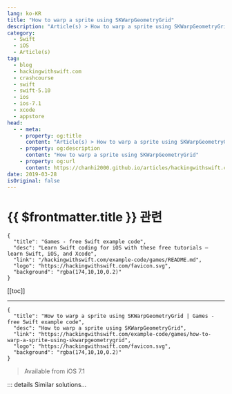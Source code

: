 ```yaml
---
lang: ko-KR
title: "How to warp a sprite using SKWarpGeometryGrid"
description: "Article(s) > How to warp a sprite using SKWarpGeometryGrid"
category:
  - Swift
  - iOS
  - Article(s)
tag: 
  - blog
  - hackingwithswift.com
  - crashcourse
  - swift
  - swift-5.10
  - ios
  - ios-7.1
  - xcode
  - appstore
head:
  - - meta:
    - property: og:title
      content: "Article(s) > How to warp a sprite using SKWarpGeometryGrid"
    - property: og:description
      content: "How to warp a sprite using SKWarpGeometryGrid"
    - property: og:url
      content: https://chanhi2000.github.io/articles/hackingwithswift.com/example-code/games/how-to-warp-a-sprite-using-skwarpgeometrygrid.html
date: 2019-03-28
isOriginal: false
---
```


# {{ $frontmatter.title }} 관련

```component VPCard
{
  "title": "Games - free Swift example code",
  "desc": "Learn Swift coding for iOS with these free tutorials – learn Swift, iOS, and Xcode",
  "link": "/hackingwithswift.com/example-code/games/README.md",
  "logo": "https://hackingwithswift.com/favicon.svg",
  "background": "rgba(174,10,10,0.2)"
}
```

[[toc]]

---

```component VPCard
{
  "title": "How to warp a sprite using SKWarpGeometryGrid | Games - free Swift example code",
  "desc": "How to warp a sprite using SKWarpGeometryGrid",
  "link": "https://hackingwithswift.com/example-code/games/how-to-warp-a-sprite-using-skwarpgeometrygrid",
  "logo": "https://hackingwithswift.com/favicon.svg",
  "background": "rgba(174,10,10,0.2)"
}
```

> Available from iOS 7.1

<!-- TODO: 작성 -->

<!-- 
SpriteKit allows you to warp sprites by dividing them up into small squares then stretching those squares into different positions. The result is that you can warp a sprite in various ways – you can effectively pull different parts of it however you want.

There’s a cost to doing this: a sprite is effectively one quad by default, which is a fancy way of saying it’s a rectangle. Behind the scenes that becomes two triangles, pieced together to look like a single rectangle. If we split that single sprite into two rows and two columns, you end up with four times as many triangles; if you split it into 10 rows and 10 columns, you end up with a huge number of triangles just to represent one tiny sprite – your game will slow down massively.

Helpfully, SpriteKit employs a technique called automatic quad subdivision: even though you create two rows and two columns, it will automatically split them further if it needs to, allowing to warp transformation to look silky smooth.

Warping a sprite is done in two steps: first you specify source points that describe where various points of your sprite are in their natural, unwarped state, and second you specify destination points that move those source points somewhere else. From that SpriteKit calculates the warp, bending the texture neatly to fit.

We’re going to use a three by three grid here, so we need nine sets of points inside an array. These must all be specified using the `vector_float2` type, and be done in a precise order.

Try adding these source points as a property for your class:

```swift
let src = [
    // bottom row: left, center, right
    vector_float2(0.0, 0.0),
    vector_float2(0.5, 0.0),
    vector_float2(1.0, 0.0),

    // middle row: left, center, right
    vector_float2(0.0, 0.5),
    vector_float2(0.5, 0.5),
    vector_float2(1.0, 0.5),

    // top row: left, center, right
    vector_float2(0.0, 1.0),
    vector_float2(0.5, 1.0),
    vector_float2(1.0, 1.0)
]
```

I added comments in there so you can hopefully see how all nine points are positioned. For example, the middle point is X: 0.5 Y: 0.5, meaning that it’s in the center of both axes. Having your source points as a property is a good idea if you plan to use them a lot – it’s easiest to take a copy of those points then make small changes than to keep setting them up from scratch.

We’re also going to create a warp geometry that uses the `src` positions twice: the same for before and after. This means it will look identical to a sprite without a warp geometry attached, but it also means that when we apply a new geometry with the same number of rows and columns SpriteKit will be able to animate the change.

Here’s the code for that:

```swift
let warp = SKWarpGeometryGrid(columns: 2, rows: 2, sourcePositions: src, destinationPositions: src)
yourSprite.warpGeometry = warp
```

So far we’ve defined the source points on our warp geometry and applied it to a sprite, but we haven’t actually done the important part: creating a warp animation. To make that happen we’re going to take a copy of the source points, change any points we want, then wrap that in a new `SKWarpGeometryGrid` and use it with an animation.

You can specify multiple warp animations to have iOS cycle through them, and as a result the animation *timing* is actually an array of times relative to the start of the animation. To demonstrate this process, we’re going to make a small change to our source points, take a copy of the original warp geometry we set earlier, then animate to the new points and back to the old points over one second.

Add this code to your scene:

```swift
// take a copy of our source points
var dst = src

// pull the two bottom edges of the sprite downwards    
dst[0] = vector_float2(0, -0.5)
dst[2] = vector_float2(1, -0.5)

// create a new warp geometry by mapping from src to dst
let newWarp = SKWarpGeometryGrid(columns: 2, rows: 2, sourcePositions: src, destinationPositions: dst)

// pull out the existing warp geometry so we have something to animate back to
let oldWarp = spaceship.warpGeometry!

// try to create an SKAction with these two warps; each will animate over 0.5 seconds
if let action = SKAction.animate(withWarps: [newWarp, oldWarp], times: [0.5, 1]) {
    // run it on the sprite
    yourSprite.run(action)
}
```

-->

::: details Similar solutions…

<!--
/example-code/games/how-to-change-a-sprites-texture-using-sktexture">How to change a sprite’s texture using SKTexture 
/example-code/games/how-to-crop-a-sprite-using-skcropnode">How to crop a sprite using SKCropNode 
/example-code/games/how-to-make-one-sprite-draw-in-front-of-another-using-zposition">How to make one sprite draw in front of another using zPosition 
/example-code/games/how-to-make-a-sprite-follow-a-path">How to make a sprite follow a path 
/quick-start/swiftui/how-to-create-multi-column-lists-using-table">How to create multi-column lists using Table</a>
-->

